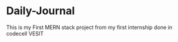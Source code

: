 # Daily-Journal
This is my First MERN stack project from my first internship done in codecell VESIT
